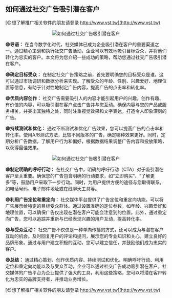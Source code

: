## **如何通过社交广告吸引潜在客户**

[😍想了解推广相关软件的朋友请登录 http://www.vst.tw](http://www.vst.tw)

 <center><img src="https://vst.tw/MP4/tuiguang/png/0.png" alt="如何通过社交广告吸引潜在客户"></center>

**😄导语：**
在当今数字化时代，社交媒体已成为企业吸引潜在客户的重要渠道之一。通过精心策划和执行社交广告活动，企业可以有效地吸引目标受众，并将他们转化为忠实的客户。本文将为您介绍一些成功的策略，帮助您通过社交广告吸引潜在客户。

**😄确定目标受众：**
在制定社交广告策略之前，首先要明确您的目标受众是谁。这可以通过市场调研和数据分析来实现。了解受众的年龄、性别、兴趣爱好、地理位置等信息，有助于针对性地制定广告内容，提高广告的点击率和转化率。

**😄优质内容创作：**
社交广告需要吸引人的内容才能引起用户的兴趣。创作有趣、有价值的内容，可以吸引潜在客户点击广告并与您互动。确保内容与您的产品或服务相关，并突出其独特之处，同时注重视觉效果和文字表达，打造令人印象深刻的广告。

**😄持续测试和优化：**
通过不断测试和优化广告效果，您可以提高广告的点击率和转化率。使用A/B测试方法，比较不同版本的广告，确定哪种效果更好。同时，定期分析广告数据，了解用户行为和偏好，根据数据结果调整广告内容和投放策略，以获得最佳效果。

 <center><img src="https://vst.tw/MP4/tuiguang/png/6.png" alt="如何通过社交广告吸引潜在客户"></center>

**😄制定明确的呼吁行动：**
在社交广告中，明确的呼吁行动（CTA）对于吸引潜在客户至关重要。确保您的广告包含明确的行动要求，如“立即购买”、“了解更多”等，鼓励用户采取下一步行动。同时，为用户提供方便的途径与您取得联系，如电话号码、电子邮件地址或在线聊天工具等。

**😄利用广告定位和重定向：**
社交媒体平台提供了广告定位和重定向功能，可以将广告展示给特定的目标受众群体。通过设置准确的定位参数，如年龄、兴趣爱好和地理位置，可以确保广告仅出现在潜在客户可能会注意到的位置。此外，通过重定向广告，您可以追踪并重新与已经表现兴趣的用户互动，提高转化率。

**😄与受众互动：**
社交广告不仅仅是一种单向传播的方式，还可以成为与潜在客户互动的机会。及时回复用户的评论和提问，展示您的专业知识和关心，建立良好的品牌形象。通过与用户建立积极的互动，您可以建立信任，并鼓励他们成为忠实的客户。

**😄总结：**
通过精心策划、创作优质内容、持续测试和优化、明确呼吁行动、利用定位和重定向功能以及与受众互动，企业可以通过社交广告成功吸引潜在客户。社交媒体的广告平台为企业提供了强大的工具，利用这些策略，您可以将潜在客户转化为忠实的品牌支持者，并推动业务增长。

[😍想了解推广相关软件的朋友请登录 http://www.vst.tw](http://www.vst.tw)



